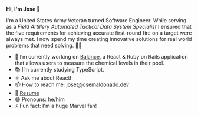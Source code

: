 **Hi, I'm Jose 👋**

I'm a United States Army Veteran turned Software Engineer. While serving as a *Field Artillery Automated Tactical Data System Specialist* I ensured that the five requirements for achieving accurate first-round fire on a target were always met. I now spend my time creating innovative solutions for real world problems that need solving. 👨‍💻

- 🧪 I’m currently working on [Balance](https://nameless-wildwood-41341.herokuapp.com/), a React & Ruby on Rails application that allows users to measure the chemical levels in their pool.
- 📚 I’m currently studying TypeScript.
- ⚛️ Ask me about React!
- 📫 How to reach me: jose@josemaldonado.dev
- 📃 [Resume](https://docdro.id/FXY25qG)
- 😄 Pronouns: he/him
- ⚡ Fun fact: I'm a huge Marvel fan!
